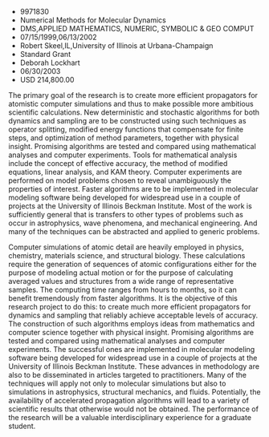 
* 9971830
* Numerical Methods for Molecular Dynamics
* DMS,APPLIED MATHEMATICS, NUMERIC, SYMBOLIC & GEO COMPUT
* 07/15/1999,06/13/2002
* Robert Skeel,IL,University of Illinois at Urbana-Champaign
* Standard Grant
* Deborah Lockhart
* 06/30/2003
* USD 214,800.00

The primary goal of the research is to create more efficient propagators for
atomistic computer simulations and thus to make possible more ambitious
scientific calculations. New deterministic and stochastic algorithms for both
dynamics and sampling are to be constructed using such techniques as operator
splitting, modified energy functions that compensate for finite steps, and
optimization of method parameters, together with physical insight. Promising
algorithms are tested and compared using mathematical analyses and computer
experiments. Tools for mathematical analysis include the concept of effective
accuracy, the method of modified equations, linear analysis, and KAM theory.
Computer experiments are performed on model problems chosen to reveal
unambiguously the properties of interest. Faster algorithms are to be
implemented in molecular modeling software being developed for widespread use in
a couple of projects at the University of Illinois Beckman Institute. Most of
the work is sufficiently general that is transfers to other types of problems
such as occur in astrophysics, wave phenomena, and mechanical engineering. And
many of the techniques can be abstracted and applied to generic problems.

Computer simulations of atomic detail are heavily employed in physics,
chemistry, materials science, and structural biology. These calculations require
the generation of sequences of atomic configurations either for the purpose of
modeling actual motion or for the purpose of calculating averaged values and
structures from a wide range of representative samples. The computing time
ranges from hours to months, so it can benefit tremendously from faster
algorithms. It is the objective of this research project to do this: to create
much more efficient propagators for dynamics and sampling that reliably achieve
acceptable levels of accuracy. The construction of such algorithms employs ideas
from mathematics and computer science together with physical insight. Promising
algorithms are tested and compared using mathematical analyses and computer
experiments. The successful ones are implemented in molecular modeling software
being developed for widespread use in a couple of projects at the University of
Illinois Beckman Institute. These advances in methodology are also to be
disseminated in articles targeted to practitioners. Many of the techniques will
apply not only to molecular simulations but also to simulations in astrophysics,
structural mechanics, and fluids. Potentially, the availability of accelerated
propagation algorithms will lead to a variety of scientific results that
otherwise would not be obtained. The performance of the research will be a
valuable interdisciplinary experience for a graduate student.


